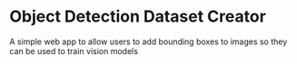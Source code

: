 # Object Detection Dataset Creator

A simple web app to allow users to add bounding boxes to images so they can be used to train vision models
